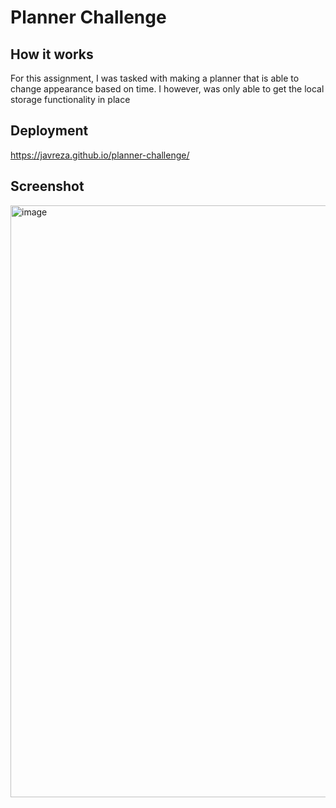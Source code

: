 # Planner Challenge

## How it works

For this assignment, I was tasked with making a planner that is able to change appearance based on time. I however, was only able to get the local storage functionality in place

## Deployment
https://javreza.github.io/planner-challenge/

## Screenshot

<img width="947" alt="image" src="https://github.com/Javreza/planner-challenge/assets/20735971/6cc06251-8829-4dc4-872d-c4e4aa729e30">

